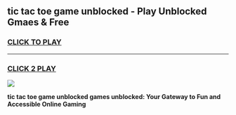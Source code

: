 
## tic tac toe game unblocked - Play Unblocked Gmaes & Free
<h3>
<a href="https://news.freeplayer.one?title=tic_tac_toe_game_unblocked&ref=16F">CLICK TO PLAY</a></h3>
<hr>

<h3>
<a href="https://news.freeplayer.one?title=tic_tac_toe_game_unblocked&ref=16F">CLICK 2 PLAY</a>
  
</h3>

<a href="https://news.freeplayer.one?title=tic_tac_toe_game_unblocked&ref=16F/"><img src="https://clearcache.store/games.png"></a>


**tic tac toe game unblocked games unblocked: Your Gateway to Fun and Accessible Online Gaming**
